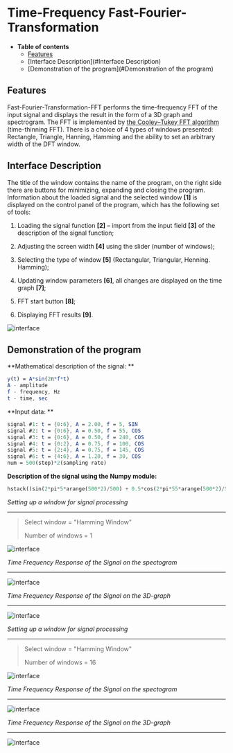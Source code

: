 Time-Frequency Fast-Fourier-Transformation
========================
* **Table of contents**
  * [Features](#Features)
  * [Interface Description](#Interface Description)
  * [Demonstration of the program](#Demonstration of the program)

Features
-------------------------

Fast-Fourier-Transformation-FFT performs the time-frequency FFT of the input signal and displays the result in the form of a 3D graph and spectrogram. The FFT is implemented by [the Cooley–Tukey FFT algorithm](#https://en.wikipedia.org/wiki/Cooley%E2%80%93Tukey_FFT_algorithm) (time-thinning FFT). There is a choice of 4 types of windows presented: Rectangle, Triangle, Hanning, Hamming and the ability to set an arbitrary width of the DFT window.

Interface Description
-------------------------

The title of the window contains the name of the program, on the right side there are buttons for minimizing, expanding and closing the program. Information about the loaded signal and the selected window **[1]** is displayed on the control panel of the program, which has the following set of tools:

1. Loading the signal function **[2]** – import from the input field **[3]** of the description of the signal function;

2. Adjusting the screen width **[4]** using the slider (number of windows);

3. Selecting the type of window **[5]** (Rectangular, Triangular, Henning. Hamming);

4. Updating window parameters **[6]**, all changes are displayed on the time graph **[7]**;

5. FFT start button **[8]**;

6. Displaying FFT results **[9]**.

![interface](/photo/interface.png)

Demonstration of the program
-------------------------

**Mathematical description of the signal: **

```mathematica
y(t) = A*sin(2π*f*t)
A - amplitude
f - frequency, Hz
t - time, sec
```

**Input data: **

```mathematica
signal #1: t = {0:6}, A = 2.00, f = 5, SIN 
signal #2: t = {0:6}, A = 0.50, f = 55, COS
signal #3: t = {0:6}, A = 0.50, f = 240, COS
signal #4: t = {0:2}, A = 0.75, f = 100, COS
signal #5: t = {2:4}, A = 0.75, f = 145, COS
signal #6: t = {4:6}, A = 1.20, f = 30, COS
num = 500(step)*2(sampling rate)  
```

**Description of the signal using the Numpy module:**

```python
hstack((sin(2*pi*5*arange(500*2)/500) + 0.5*cos(2*pi*55*arange(500*2)/500) + 0.5*cos(2*pi*240*arange(500*2)/500) + 0.75*cos(2*pi*100*arange(500*2)/500), sin(2*pi*5*linspace(2, 4, num=500*2)) + 0.5*cos(2*pi*55*linspace(2, 4, num=500*2)) + 0.5*cos(2*pi*240*linspace(2, 4, num=500*2)) + 0.75*cos(2*pi*145*linspace(2, 4, num=500*2)), sin(2*pi*5*linspace(4, 6, num=500*2)) + 0.5*cos(2*pi*55*linspace(4, 6, num=500*2)) + 0.5*cos(2*pi*240*linspace(4, 6, num=500*2)) + 1.2*cos(2*pi*30*linspace(4, 6, num=500*2))))
```

_Setting up a window for signal processing_

---

> Select window = "Hamming Window"
>
> Number of windows = 1

![interface](/photo/property_window_1.png)

_Time Frequency Response of the Signal on the spectogram_

---

![interface](/photo/spectogram_window_1.png)

_Time Frequency Response of the Signal on the 3D-graph_

---

![interface](/photo/3d_graph_window_1.png)

_Setting up a window for signal processing_

---

> Select window = "Hamming Window"
>
> Number of windows = 16

![interface](/photo/property_window_2.png)

_Time Frequency Response of the Signal on the spectogram_

---

![interface](/photo/spectogram_window_2.png)

_Time Frequency Response of the Signal on the 3D-graph_

---

![interface](/photo/3d_graph_window_2.png)